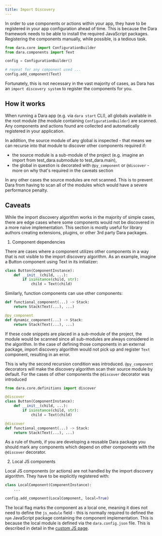 ```yaml
---
title: Import Discovery
---
```


In order to use components or actions within your app, they have to be registered in your app configuration ahead of time. This is because the Dara framework needs to be able to install the required JavaScript packages. Registering the components manually, while possible, is a tedious task.

```python
from dara.core import ConfigurationBuilder
from dara.components import Text

config = ConfigurationBuilder()

# repeat for any component used ...
config.add_component(Text)
```

Fortunately, this is not necessary in the vast majority of cases, as Dara has an `import discovery system` to register the components for you.

## How it works

When running a Dara app (e.g. via `dara start` CLI), all globals available in the root module (the module containing `ConfigurationBuilder`) are scanned. Any components and actions found are collected and automatically registered in your application.

In addition, the source module of any global is inspected - that means we can recurse into that module to discover other components required if:

- the source module is a sub-module of the project (e.g. imagine an import from test_dara.submodule to test_dara.main),
- the global in question is decorated with `@py_component` or `@discover` - more on why that's required in the caveats section

In any other cases the source modules are not scanned. This is to prevent Dara from having to scan all of the modules which would have a severe performance penalty.

## Caveats

While the import discovery algorithm works in the majority of simple cases, there are edge cases where some components would not be discovered in a more naive implementation. This section is mostly useful for library authors creating extensions, plugins, or other 3rd party Dara packages.

1. Component dependencies

There are cases where a component utilizes other components in a way that is not visible to the import discovery algorithm. As an example, imagine a Button component using Text in its initializer:

```python
class Button(ComponentInstance):
    def __init__(child, ...):
        if isinstance(child, str):
            child = Text(child)
```

Similarly, function components can use other components:

```python
def functional_component(...) -> Stack:
    return Stack(Text(...), ...)

@py_component
def dynamic_component(...) -> Stack:
    return Stack(Text(...), ...)
```

If these code snippets are placed in a sub-module of the project, the module would be scanned since all sub-modules are always considered in the algorithm.
In the case of defining those components in an external package, import discovery algorithm would not pick up and register `Text` component, resulting in an error.

This is why the second recursion condition was introduced. `@py_component` decorators will make the discovery algorithm scan their source module by default. For the cases of other components the `@discover` decorator was introduced

```python
from dara.core.definitions import discover

@discover
class Button(ComponentInstance):
    def __init__(child, ...):
        if isinstance(child, str):
            child = Text(child)

@discover
def functional_component(...) -> Stack:
    return Stack(Text(...), ...)
```

As a rule of thumb, if you are developing a reusable Dara package you should mark any components which depend on other components with the `@discover` decorator.

2. Local JS components

Local JS components (or actions) are not handled by the import discovery algorithm. They have to be explicitly registered with:

```python
class LocalComponent(ComponentInstance):
    ...

config.add_component(LocalComponent, local=True)
```

The local flag marks the component as a local one, meaning it does not need to define the `js_module` field - this is normally required to defined the `npm` JavaScript package containing the component implementation. This is because the local module is defined via the `dara.config.json` file. This is described in detail in the [custom JS page](./custom-js.mdx).
